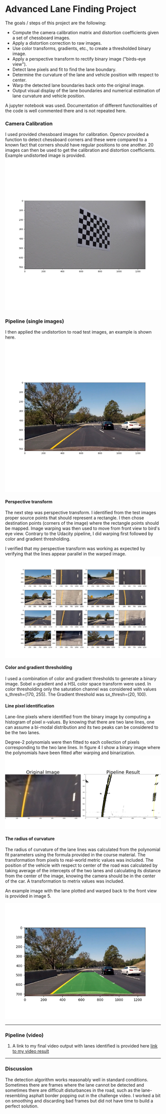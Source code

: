 
# Advanced Lane Finding Project

The goals / steps of this project are the following:

* Compute the camera calibration matrix and distortion coefficients given a set of chessboard images.
* Apply a distortion correction to raw images.
* Use color transforms, gradients, etc., to create a thresholded binary image.
* Apply a perspective transform to rectify binary image ("birds-eye view").
* Detect lane pixels and fit to find the lane boundary.
* Determine the curvature of the lane and vehicle position with respect to center.
* Warp the detected lane boundaries back onto the original image.
* Output visual display of the lane boundaries and numerical estimation of lane curvature and vehicle position.

[//]: # (Image References)

[image1]: ./output_images/figure_1_undistorted.png "Undistorted"
[image2]: ./output_images/figure_2_undistorted_road.png "Road Transformed"
[image3]: ./output_images/figure_3_warped_image.png "Binary Example"
[image4]: ./output_images/figure_4_warped_binarized.png "Warp Example"
[image5]: ./output_images/figure_5_warped_back.png "Fit Visual"
[video1]: ./project_output.mp4 "Video"

A jupyter notebook was used. Documentation of different functionalities of the code is well commented there and is not repeated here. 
  
### Camera Calibration

I used provided chessboard images for calibration. Opencv provided a function to detect chessboard corners and these were compared to a known fact that corners should have regular positions to one another. 20 images can then be used to get the calibration and distortion coefficients. Example undistorted image is provided.  
![Undistorted chessboard image][image1]

### Pipeline (single images)

I then applied the undistortion to road test images, an example is shown here.
![Undistorted road image][image2]

#### Perspective transform

The next step was perspective transform. I identified from the test images proper source points that should represent a rectangle. I then chose destination points (corners of the image) where the rectangle points should be mapped. Image warping was then used to move from front view to bird's eye view. Contrary to the Udacity pipeline, I did warping first followed by color and gradient thresholding. 


I verified that my perspective transform was working as expected by verifying that the lines appear parallel in the warped image.
![alt text][image3]

#### Color and gradient thresholding

I used a combination of color and gradient thresholds to generate a binary image. Sobel x-gradient and a HSL color space transform were used. In color thresholding only the saturation channel was considered with values s_thresh=(170, 255). The Gradient threshold was sx_thresh=(20, 100). 
 	



####  Line pixel identification

Lane-line pixels where identified from the binary image by computing a histogram of pixel x-values. By knowing that there are two lane lines, one can assume a bi-modal distribution and its two peaks can be considered to be the two lanes. 

Degree-2 polynomials were then fitted to each collection of pixels corresponding to the two lane lines. In figure 4 I show a binary image where the polynomials have been fitted after warping and binarization. 
![Binary transformed image with lanes detected and fitted][image4]

#### The radius of curvature
The radius of curvature of the lane lines was calculated from the polynomial fit parameters using the formula provided in the course material. The transformation from pixels to real-world metric values was included. The position of the vehicle with respect to center of the road was calculated by taking average of the intercepts of the two lanes and calculating its distance from the center of the image, knowing the camera should be in the center of the car. A transformation to metrix values was included. 

An example image with the lane plotted and warped back to the front view is provided in image 5. 

![Example image warped back to front view after the lanes were detected in bird's eye view][image5]

---

### Pipeline (video)

1. A link to my final video output with lanes identified is provided here [link to my video result](./project_output.mp4)

---

### Discussion

The detection algorithm works reasonably well in standard conditions. Sometimes there are frames where the lane cannot be detected and sometimes there are difficult disturbances in the road, such as the lane-resembling asphalt border popping out in the challenge video. I worked a bit on smoothing and discarding bad frames but did not have time to build a perfect solution. 

